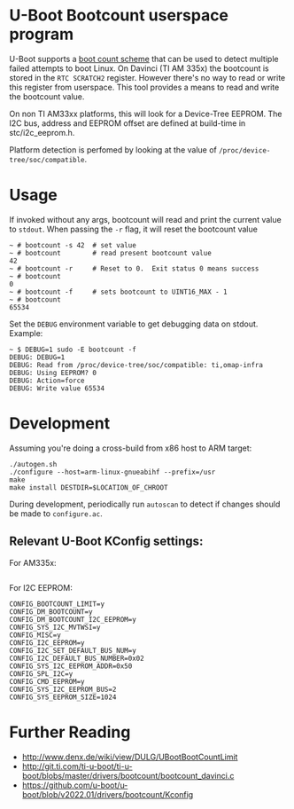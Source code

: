 # U-Boot Bootcount userspace program

U-Boot supports a [boot count
scheme](http://www.denx.de/wiki/view/DULG/UBootBootCountLimit) that can be
used to detect multiple failed attempts to boot Linux.  On Davinci (TI AM
335x) the bootcount is stored in the `RTC SCRATCH2` register.  However there's
no way to read or write this register from userspace.  This tool provides a
means to read and write the bootcount value.

On non TI AM33xx platforms, this will look for a Device-Tree EEPROM.  The I2C bus, 
address and EEPROM offset are defined at build-time in stc/i2c_eeprom.h.

Platform detection is perfomed by looking at the value of `/proc/device-tree/soc/compatible`.


# Usage

If invoked without any args, bootcount will read and print the current value
to `stdout`.  When passing the `-r` flag, it will reset the bootcount value
```
~ # bootcount -s 42  # set value
~ # bootcount        # read present bootcount value
42
~ # bootcount -r     # Reset to 0.  Exit status 0 means success
~ # bootcount
0
~ # bootcount -f     # sets bootcount to UINT16_MAX - 1
~ # bootcount
65534

```
Set the `DEBUG` environment variable to get debugging data on stdout.  Example:
```
~ $ DEBUG=1 sudo -E bootcount -f
DEBUG: DEBUG=1
DEBUG: Read from /proc/device-tree/soc/compatible: ti,omap-infra
DEBUG: Using EEPROM? 0
DEBUG: Action=force
DEBUG: Write value 65534

```


# Development

Assuming you're doing a cross-build from x86 host to ARM target:
```
./autogen.sh
./configure --host=arm-linux-gnueabihf --prefix=/usr
make
make install DESTDIR=$LOCATION_OF_CHROOT
```

During development, periodically run `autoscan` to detect if changes should be made to `configure.ac`.

## Relevant U-Boot KConfig settings:
For AM335x:
```

```

For I2C EEPROM:
```
CONFIG_BOOTCOUNT_LIMIT=y
CONFIG_DM_BOOTCOUNT=y
CONFIG_DM_BOOTCOUNT_I2C_EEPROM=y
CONFIG_SYS_I2C_MVTWSI=y
CONFIG_MISC=y
CONFIG_I2C_EEPROM=y
CONFIG_I2C_SET_DEFAULT_BUS_NUM=y
CONFIG_I2C_DEFAULT_BUS_NUMBER=0x02
CONFIG_SYS_I2C_EEPROM_ADDR=0x50
CONFIG_SPL_I2C=y
CONFIG_CMD_EEPROM=y
CONFIG_SYS_I2C_EEPROM_BUS=2
CONFIG_SYS_EEPROM_SIZE=1024
```

# Further Reading

* http://www.denx.de/wiki/view/DULG/UBootBootCountLimit
* http://git.ti.com/ti-u-boot/ti-u-boot/blobs/master/drivers/bootcount/bootcount_davinci.c
* https://github.com/u-boot/u-boot/blob/v2022.01/drivers/bootcount/Kconfig

